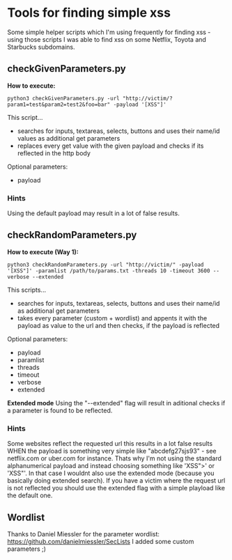 # Tools for finding simple xss

Some simple helper scripts which I'm using frequently for finding xss - using those scripts I was able to find xss on some Netflix, Toyota and Starbucks subdomains.

## checkGivenParameters.py

__How to execute:__

```
python3 checkGivenParameters.py -url "http://victim/?param1=test&param2=test2&foo=bar" -payload '[XSS"]'
```

This script...
- searches for inputs, textareas, selects, buttons and uses their name/id values as additional get parameters
- replaces every get value with the given payload and checks if its reflected in the http body

Optional parameters:
- payload

### Hints
Using the default payload may result in a lot of false results.

## checkRandomParameters.py

__How to execute (Way 1):__

```
python3 checkRandomParameters.py -url "http://victim/" -payload '[XSS"]' -paramlist /path/to/params.txt -threads 10 -timeout 3600 --verbose --extended
```

This scripts...
- searches for inputs, textareas, selects, buttons and uses their name/id as additional get parameters
- takes every parameter (custom + wordlist) and appents it with the payload as value to the url and then checks, if the payload is reflected

Optional parameters:
- payload
- paramlist
- threads
- timeout
- verbose
- extended

__Extended mode__
Using the "--extended" flag will result in aditional checks if a parameter is found to be reflected.


### Hints
Some websites reflect the requested url this results in a lot false results WHEN the payload is something very simple like "abcdefg27sjs93" - see netflix.com or uber.com for instance. Thats why I'm not using the standard alphanumerical payload and instead choosing something like 'XSS">' or 'XSS"'. In that case I wouldnt also use the extended mode (because you basically doing extended search). If you have a victim where the request url is not reflected you should use the extended flag with a simple playload like the default one.

## Wordlist

Thanks to Daniel Miessler for the parameter wordlist: https://github.com/danielmiessler/SecLists
I added some custom parameters ;)
